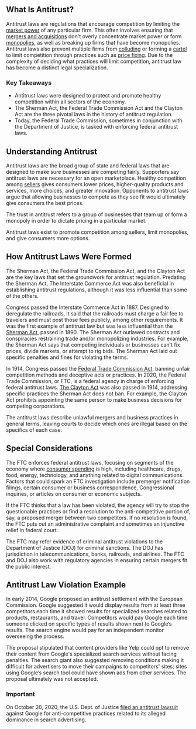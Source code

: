 ## What Is Antitrust?

Antitrust laws are regulations that encourage competition by limiting the [market power](https://www.investopedia.com/terms/m/market-power.asp) of any particular firm. This often involves ensuring that [mergers and acquisitions](https://www.investopedia.com/terms/m/mergersandacquisitions.asp) don't overly concentrate market power or form [monopolies](https://www.investopedia.com/terms/m/monopoly.asp), as well as breaking up firms that have become monopolies. Antitrust laws also prevent multiple firms from [colluding](https://www.investopedia.com/terms/c/collusion.asp) or forming a [cartel](https://www.investopedia.com/terms/c/cartel.asp) to limit competition through practices such as [price fixing](https://www.investopedia.com/terms/p/pricefixing.asp). Due to the complexity of deciding what practices will limit competition, antitrust law has become a distinct legal specialization.

### Key Takeaways

-   Antitrust laws were designed to protect and promote healthy competition within all sectors of the economy.
-   The Sherman Act, the Federal Trade Commission Act and the Clayton Act are the three pivotal laws in the history of antitrust regulation.
-   Today, the Federal Trade Commission, sometimes in conjunction with the Department of Justice, is tasked with enforcing federal antitrust laws.

## Understanding Antitrust

Antitrust laws are the broad group of state and federal laws that are designed to make sure businesses are competing fairly. Supporters say antitrust laws are necessary for an open marketplace. Healthy competition among [sellers](https://www.investopedia.com/terms/s/seller.asp) gives consumers lower prices, higher-quality products and services, more choices, and greater innovation. Opponents to antitrust laws argue that allowing businesses to compete as they see fit would ultimately give consumers the best prices.

The trust in antitrust refers to a group of businesses that team up or form a monopoly in order to dictate pricing in a particular market.

Antitrust laws exist to promote competition among sellers, limit monopolies, and give consumers more options.

## How Antitrust Laws Were Formed

The Sherman Act, the Federal Trade Commission Act, and the Clayton Act are the key laws that set the groundwork for antitrust regulation. Predating the Sherman Act, The Interstate Commerce Act was also beneficial in establishing antitrust regulations, although it was less influential than some of the others.

Congress passed the Interstate Commerce Act in 1887. Designed to deregulate the railroads, it said that the railroads must charge a fair fee to travelers and must post those fees publicly, among other requirements. It was the first example of antitrust law but was less influential than the [Sherman Act](https://www.investopedia.com/terms/s/sherman-antiturst-act.asp), passed in 1890. The Sherman Act outlawed contracts and conspiracies restraining trade and/or monopolizing industries. For example, the Sherman Act says that competing individuals or businesses can't fix prices, divide markets, or attempt to rig bids. The Sherman Act laid out specific penalties and fines for violating the terms.

In 1914, Congress passed the [Federal Trade Commission Act](https://www.investopedia.com/terms/f/ftc.asp), banning unfair competition methods and deceptive acts or practices. In 2020, the Federal Trade Commission, or FTC, is a federal agency in charge of enforcing federal antitrust laws. [The Clayton Act](https://www.investopedia.com/terms/c/clayton-antitrust-act.asp) was also passed in 1914, addressing specific practices the Sherman Act does not ban. For example, the Clayton Act prohibits appointing the same person to make business decisions for competing corporations.

The antitrust laws describe unlawful mergers and business practices in general terms, leaving courts to decide which ones are illegal based on the specifics of each case.

## Special Considerations

The FTC enforces federal antitrust laws, focusing on segments of the economy where [consumer spending](https://www.investopedia.com/terms/c/consumer-spending.asp) is high, including healthcare, drugs, food, energy, technology, and anything related to digital communications. Factors that could spark an FTC investigation include premerger notification filings, certain consumer or business correspondence, Congressional inquiries, or articles on consumer or economic subjects.

If the FTC thinks that a law has been violated, the agency will try to stop the questionable practices or find a resolution to the anti-competitive portion of, say, a proposed merger between two competitors. If no resolution is found, the FTC puts out an administrative complaint and sometimes an injunctive relief in federal court.

The FTC may refer evidence of criminal antitrust violations to the Department of Justice (DOJ) for criminal sanctions. The DOJ has jurisdiction in telecommunications, banks, railroads, and airlines. The FTC and DOJ also work with regulatory agencies in ensuring certain mergers fit the public interest.

## Antitrust Law Violation Example

In early 2014, Google proposed an antitrust settlement with the European Commission. Google suggested it would display results from at least three competitors each time it showed results for specialized searches related to products, restaurants, and travel. Competitors would pay Google each time someone clicked on specific types of results shown next to Google’s results. The search engine would pay for an independent monitor overseeing the process.

The proposal stipulated that content providers like Yelp could opt to remove their content from Google's specialized search services without facing penalties. The search giant also suggested removing conditions making it difficult for advertisers to move their campaigns to competitors' sites; sites using Google’s search tool could have shown ads from other services. The proposal ultimately was not accepted.

### Important

On October 20, 2020, the U.S. Dept. of Justice [filed an antitrust lawsuit](https://www.investopedia.com/the-u-s-dept-of-justice-to-file-antitrust-suit-against-google-5083194) against Google for anti-competitive practices related to its alleged dominance in search advertising.